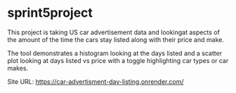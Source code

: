# sprint5project

This project is taking US car advertisement data and lookingat aspects of the amount of the time the cars stay listed along with their price and make.

The tool demonstrates a histogram looking at the days listed and a scatter plot looking at days listed vs price with a toggle highlighting car types or car makes.

Site URL: https://car-advertisment-day-listing.onrender.com/